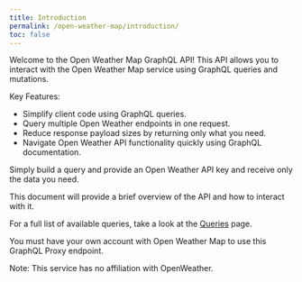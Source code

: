 ```yaml
---
title: Introduction
permalink: /open-weather-map/introduction/
toc: false
---
```


Welcome to the Open Weather Map GraphQL API! This API allows you to interact with the Open Weather Map service using GraphQL queries and mutations.

Key Features:

- Simplify client code using GraphQL queries.
- Query multiple Open Weather endpoints in one request.
- Reduce response payload sizes by returning only what you need.
- Navigate Open Weather API functionality quickly using GraphQL documentation.

Simply build a query and provide an Open Weather API key and receive only the data you need.

This document will provide a brief overview of the API and how to interact with it.

For a full list of available queries, take a look at the [Queries](/open-weather-map/queries/) page.

You must have your own account with Open Weather Map to use this GraphQL Proxy endpoint.

Note: This service has no affiliation with OpenWeather.
